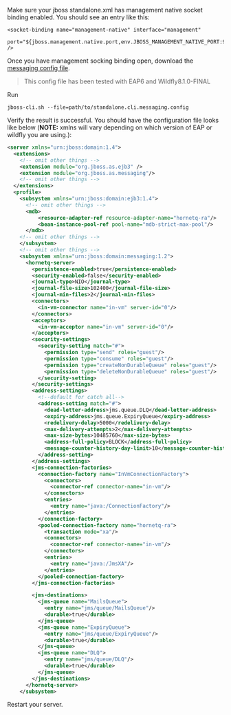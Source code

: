 Make sure your jboss standalone.xml has management native socket binding enabled.
You should see an entry like this:

    <socket-binding name="management-native" interface="management"
      port="${jboss.management.native.port,env.JBOSS_MANAGEMENT_NATIVE_PORT:9999}" />

Once you have management socking binding open, download the [messaging config file](https://raw.githubusercontent.com/zanata/zanata-server/master/etc/scripts/standalone.cli.messaging.config).

> This config file has been tested with EAP6 and Wildfly8.1.0-FINAL

Run 

    jboss-cli.sh --file=path/to/standalone.cli.messaging.config

Verify the result is successful. You should have the configuration file looks like below (**NOTE:** xmlns will vary depending on which version of EAP or wildfly you are using.):

```xml
<server xmlns="urn:jboss:domain:1.4">
  <extensions>
    <!-- omit other things -->
    <extension module="org.jboss.as.ejb3" />
    <extension module="org.jboss.as.messaging"/>
    <!-- omit other things -->
  </extensions>
  <profile>
    <subsystem xmlns="urn:jboss:domain:ejb3:1.4">
      <!-- omit other things -->
      <mdb>
          <resource-adapter-ref resource-adapter-name="hornetq-ra"/>
          <bean-instance-pool-ref pool-name="mdb-strict-max-pool"/>
      </mdb>
    <!-- omit other things -->
    </subsystem>
    <!-- omit other things -->
    <subsystem xmlns="urn:jboss:domain:messaging:1.2">
      <hornetq-server>
        <persistence-enabled>true</persistence-enabled>
        <security-enabled>false</security-enabled>
        <journal-type>NIO</journal-type>
        <journal-file-size>102400</journal-file-size>
        <journal-min-files>2</journal-min-files>
        <connectors>
          <in-vm-connector name="in-vm" server-id="0"/>
        </connectors>
        <acceptors>
          <in-vm-acceptor name="in-vm" server-id="0"/>
        </acceptors>
        <security-settings>
          <security-setting match="#">
            <permission type="send" roles="guest"/>
            <permission type="consume" roles="guest"/>
            <permission type="createNonDurableQueue" roles="guest"/>
            <permission type="deleteNonDurableQueue" roles="guest"/>
          </security-setting>
        </security-settings>
        <address-settings>
          <!--default for catch all-->
          <address-setting match="#">
            <dead-letter-address>jms.queue.DLQ</dead-letter-address>
            <expiry-address>jms.queue.ExpiryQueue</expiry-address>
            <redelivery-delay>5000</redelivery-delay>
            <max-delivery-attempts>2</max-delivery-attempts>
            <max-size-bytes>10485760</max-size-bytes>
            <address-full-policy>BLOCK</address-full-policy>
            <message-counter-history-day-limit>10</message-counter-history-day-limit>
          </address-setting>
        </address-settings>
        <jms-connection-factories>
          <connection-factory name="InVmConnectionFactory">
            <connectors>
              <connector-ref connector-name="in-vm"/>
            </connectors>
            <entries>
              <entry name="java:/ConnectionFactory"/>
            </entries>
          </connection-factory>
          <pooled-connection-factory name="hornetq-ra">
            <transaction mode="xa"/>
            <connectors>
              <connector-ref connector-name="in-vm"/>
            </connectors>
            <entries>
              <entry name="java:/JmsXA"/>
            </entries>
          </pooled-connection-factory>
        </jms-connection-factories>

        <jms-destinations>
          <jms-queue name="MailsQueue">
            <entry name="jms/queue/MailsQueue"/>
            <durable>true</durable>
          </jms-queue>
          <jms-queue name="ExpiryQueue">
            <entry name="jms/queue/ExpiryQueue"/>
            <durable>true</durable>
          </jms-queue>
          <jms-queue name="DLQ">
            <entry name="jms/queue/DLQ"/>
            <durable>true</durable>
          </jms-queue>
        </jms-destinations>
      </hornetq-server>
    </subsystem>
```

Restart your server.